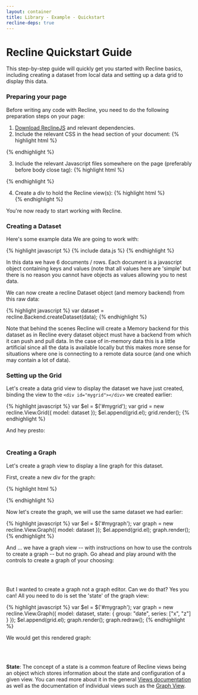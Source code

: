 ```yaml
---
layout: container
title: Library - Example - Quickstart
recline-deps: true
---
```


<div class="page-header">
  <h1>
    Recline Quickstart Guide
  </h1>
</div>

This step-by-step guide will quickly get you started with Recline basics, including creating a dataset from local data and setting up a data grid to display this data.

### Preparing your page

Before writing any code with Recline, you need to do the following preparation steps on your page:

1. [Download ReclineJS](download.html) and relevant dependencies.
2. Include the relevant CSS in the head section of your document:
    {% highlight html %}
<!-- you do not have to use bootstrap but we use it by default -->
<link rel="stylesheet" href="vendor/bootstrap/2.0.2/css/bootstrap.css" />
<!-- CSS for relevant view components - here we just have grid -->
<link rel="stylesheet" href="css/grid.css" />{% endhighlight %}

3. Include the relevant Javascript files somewhere on the page (preferably before body close tag):
    {% highlight html %}
<!-- 3rd party dependencies -->
<script type="text/javascript" src="vendor/jquery/1.7.1/jquery.js"></script>
<script type="text/javascript" src="vendor/underscore/1.1.6/underscore.js"></script>
<script type="text/javascript" src="vendor/backbone/0.5.1/backbone.js"></script>
<script type="text/javascript" src="vendor/jquery.mustache.js"></script>
<!-- note that we could include individual components rather than whole of recline e.g.
<script type="text/javascript" src="src/model.js"></script>
<script type="text/javascript" src="src/backend/base.js"></script>
<script type="text/javascript" src="src/backend/memory.js"></script>
<script type="text/javascript" src="src/view-grid.js"></script>
-->
<script type="text/javascript" src="recline.js"></script>{% endhighlight %}

4. Create a div to hold the Recline view(s):
    {% highlight html %}
    <div id="mygrid"></div>{% endhighlight %}

You're now ready to start working with Recline.

### Creating a Dataset

Here's some example data We are going to work with:

{% highlight javascript %}
{% include data.js %}
{% endhighlight %}

In this data we have 6 documents / rows. Each document is a javascript object
containing keys and values (note that all values here are 'simple' but there is
no reason you cannot have objects as values allowing you to nest data.

We can now create a recline Dataset object (and memory backend) from this raw data: 

{% highlight javascript %}
var dataset = recline.Backend.createDataset(data);
{% endhighlight %}

Note that behind the scenes Recline will create a Memory backend for this dataset as in Recline every dataset object must have a backend from which it can push and pull data. In the case of in-memory data this is a little artificial since all the data is available locally but this makes more sense for situations where one is connecting to a remote data source (and one which may contain a lot of data).


### Setting up the Grid

Let's create a data grid view to display the dataset we have just created, binding the view to the `<div id="mygrid"></div>` we created earlier:

{% highlight javascript %}
var $el = $('#mygrid');
var grid = new recline.View.Grid({
  model: dataset
});
$el.append(grid.el);
grid.render();
{% endhighlight %}

And hey presto:

<div id="mygrid" class="recline-read-only" style="margin-bottom: 30px; margin-top: -20px;">&nbsp;</div>

<script type="text/javascript">
{% include data.js %}
var dataset = recline.Backend.createDataset(data);
var $el = $('#mygrid');
var grid = new recline.View.Grid({
  model: dataset,
});
$el.append(grid.el);
grid.render();
</script>

### Creating a Graph

Let's create a graph view to display a line graph for this dataset.

First, create a new div for the graph:

{% highlight html %}
<div id="mygraph"></div>
{% endhighlight %}

Now let's create the graph, we will use the same dataset we had earlier:

{% highlight javascript %}
var $el = $('#mygraph');
var graph = new recline.View.Graph({
  model: dataset
});
$el.append(grid.el);
graph.render();
{% endhighlight %}

And ... we have a graph view -- with instructions on how to use the controls to
create a graph -- but no graph. Go ahead and play around with the controls to
create a graph of your choosing:

<div id="mygraph" style="margin-bottom: 30px;">&nbsp;</div>

<script type="text/javascript">
var $el = $('#mygraph');
var graph = new recline.View.Graph({
  model: dataset
});
$el.append(graph.el);
graph.render();
</script>

But I wanted to create a graph not a graph editor. Can we do that? Yes you can!
All you need to do is set the 'state' of the graph view:

{% highlight javascript %}
var $el = $('#mygraph');
var graph = new recline.View.Graph({
  model: dataset,
  state: {
    group: "date",
    series: ["x", "z"]
  }
});
$el.append(grid.el);
graph.render();
graph.redraw();
{% endhighlight %}

We would get this rendered graph:

<div id="mygraph2" style="margin-bottom: 30px;">&nbsp;</div>

<script type="text/javascript">
var $el = $('#mygraph2');
var graph = new recline.View.Graph({
  model: dataset,
  state: {
    graphType: "lines-and-points",
    group: "x",
    series: ["y", "z"]
  }
});
$el.append(graph.el);
graph.render();
graph.redraw();
</script>

<div class="alert alert-info">
<strong>State</strong>: The concept of a state is a common feature of Recline views being an object
which stores information about the state and configuration of a given view. You
can read more about it in the general <a href="../docs/view.html">Views
documentation</a> as well as the documentation of individual views such as the
<a href="../docs/view-graph.html">Graph View</a>.
</div>


